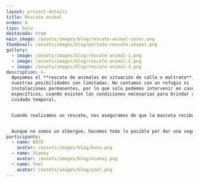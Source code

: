 ```yaml
---
layout: project-details
title: Rescate animal
orden: 4
tipo: boco
destacado: true
main_image: /assets/images/blog/rescate-animal-cover.png
thumbnail: /assets/images/blog/portada-rescate-animal.png
gallery:
  - image: /assets/images/blog/rescate-animal-1.png
  - image: /assets/images/blog/rescate-animal-2.png
  - image: /assets/images/blog/rescate-animal-3.png
description: >-
  Apoyamos el **rescate de animales en situación de calle o maltrato**, aunque
  nuestras posibilidades son limitadas. No contamos con un refugio ni
  instalaciones permanentes, por lo que solo podemos intervenir en casos
  específicos, cuando existen las condiciones necesarias para brindar atención y
  cuidado temporal.


  Cuando realizamos un rescate, nos aseguramos de que la mascota reciba atención médica, alimento, protección y, en algunos casos, un hogar temporal mientras se recupera y se prepara para ser integrada a nuestras ***[Jornadas de Adopción](/detalles.html?slug=jornadas-de-adopcion)***.


  Aunque no somos un albergue, hacemos todo lo posible por dar una segunda oportunidad a quienes más lo necesitan, con el apoyo de voluntarios, hogares temporales y la comunidad.
participants:
  - name: BOCO
    avatar: /assets/images/blog/boco.png
  - name: Vianey
    avatar: /assets/images/blog/vianey.png
  - name: Yoel
    avatar: /assets/images/blog/yoel.png
---
```


